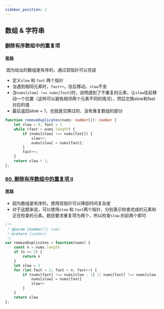 ```yaml
---
sidebar_position: 2
---
```


## 数组 & 字符串

### 删除有序数组中的重复项

#### 思路

​	因为给出的数组是有序的，通过双指针可以完成

- 定义`slow` 和 `fast` 两个指针
- 当遇到相同元素时，`fast++`，往后移动，`slow`不变
- 当`nums[slow] !== nums[fast]`时，说明遇到了不重复的元素，让`slow`往前移动一个位置（这样可以避免相邻两个元素不同的情况），然后交换slow和fast对应的值
- 最后返回slow + 1，也就是交换过的、没有重复数组的部分

```typescript
function removeDuplicates(nums: number[]): number {
    let slow = 0, fast = 1
    while (fast < nums.length) {
        if (nums[slow] !== nums[fast]) {
            slow++;
            nums[slow] = nums[fast];
        }
        fast++;
    }
    return slow + 1;
};
```

### [80. 删除有序数组中的重复项 II](https://leetcode.cn/problems/remove-duplicates-from-sorted-array-ii/)

#### 思路

- 因为数组是有序的，使用双指针可以降低时间复杂度
- 对于这题来说，可以使用`slow` 和 `fast`两个指针，分别表示检查完成的元素和正在检查的元素。题目要求重复项为两个，所以检查`slow` 的前两个即可

```typescript
/**
 * @param {number[]} nums
 * @return {number}
 */
var removeDuplicates = function(nums) {
    const n = nums.length
    if (n <= 2) {
        return n
    }
    let slow = 2
    for (let fast = 2; fast < n; fast++) {
        if (nums[fast] !== nums[slow - 1] || nums[fast] !== nums[slow - 2]) {
            nums[slow] = nums[fast]
            slow++
        }
    }
    return slow
};
```

